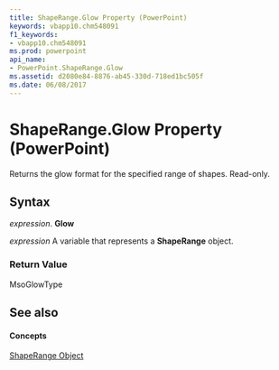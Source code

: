 ```yaml
---
title: ShapeRange.Glow Property (PowerPoint)
keywords: vbapp10.chm548091
f1_keywords:
- vbapp10.chm548091
ms.prod: powerpoint
api_name:
- PowerPoint.ShapeRange.Glow
ms.assetid: d2080e84-8876-ab45-330d-718ed1bc505f
ms.date: 06/08/2017
---
```



# ShapeRange.Glow Property (PowerPoint)

Returns the glow format for the specified range of shapes. Read-only.


## Syntax

 _expression_. **Glow**

 _expression_ A variable that represents a **ShapeRange** object.


### Return Value

MsoGlowType


## See also


#### Concepts


[ShapeRange Object](shaperange-object-powerpoint.md)

